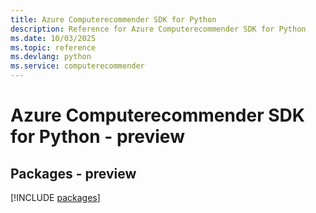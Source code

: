 ```yaml
---
title: Azure Computerecommender SDK for Python
description: Reference for Azure Computerecommender SDK for Python
ms.date: 10/03/2025
ms.topic: reference
ms.devlang: python
ms.service: computerecommender
---
```

# Azure Computerecommender SDK for Python - preview
## Packages - preview
[!INCLUDE [packages](computerecommender-index.md)]
